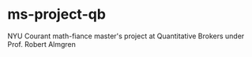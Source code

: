 ms-project-qb
=============

NYU Courant math-fiance master's project at Quantitative Brokers under Prof. Robert Almgren
